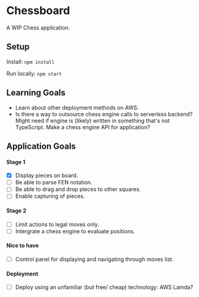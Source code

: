 # Chessboard

A WIP Chess application.

## Setup
Install: `npm install`

Run locally: `npm start`

## Learning Goals
- Learn about other deployment methods on AWS.
- Is there a way to outsource chess engine calls to serverless backend? Might need if engine is (likely) written in something that's not TypeScript. Make a chess engine API for application?
## Application Goals
#### Stage 1
- [x] Display pieces on board.
- [ ] Be able to parse FEN notation.
- [ ] Be able to drag and drop pieces to other squares.
- [ ] Enable capturing of pieces.

#### Stage 2
- [ ] Limit actions to legal moves only.
- [ ] Intergrate a chess engine to evaluate positions.

#### Nice to have
- [ ] Control panel for displaying and navigating through moves list.

#### Deployment
- [ ] Deploy using an unfamiliar (but free/ cheap) technology: AWS Lamda?